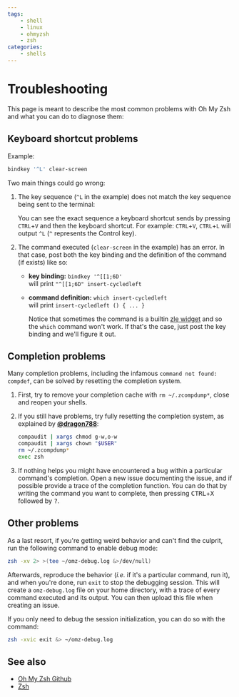 ```yaml
---
tags:
    - shell
    - linux
    - ohmyzsh
    - zsh
categories:
    - shells
---
```


# Troubleshooting

This page is meant to describe the most common problems with Oh My Zsh and what you can do to diagnose them:

## Keyboard shortcut problems

Example:

```sh
bindkey '^L' clear-screen
```

Two main things could go wrong:

1. The key sequence (`^L` in the example) does not match the key sequence being sent to the terminal:  

   You can see the exact sequence a keyboard shortcut sends by pressing `CTRL`+`V` and then the keyboard shortcut.
   For example: `CTRL`+`V`, `CTRL`+`L` will output `^L` (`^` represents the Control key).

2. The command executed (`clear-screen` in the example) has an error. In that case, post both the key binding and
    the definition of the command (if exists) like so:

   - **key binding:** `bindkey '^[[1;6D'`  
     will print `"^[[1;6D" insert-cycledleft`
   - **command definition:** `which insert-cycledleft`  
     will print `insert-cycledleft () { ... }`
  
     Notice that sometimes the command is a builtin [zle widget](https://zsh.sourceforge.net/Doc/Release/Zsh-Line-Editor.html) and so the `which` command won't work. If that's the case, just post the key binding and we'll figure it out.

## Completion problems

Many completion problems, including the infamous `command not found: compdef`, can be solved by resetting the completion system.

1. First, try to remove your completion cache with `rm ~/.zcompdump*`, close and reopen your shells.

2. If you still have problems, try fully resetting the completion system, as explained by
    [**@dragon788**](https://github.com/ohmyzsh/ohmyzsh/issues/630#issuecomment-70291622):

   ```zsh
   compaudit | xargs chmod g-w,o-w
   compaudit | xargs chown "$USER"
   rm ~/.zcompdump*
   exec zsh
   ```

3. If nothing helps you might have encountered a bug within a particular command's completion. Open a new issue documenting the issue, and if possible provide a trace of the completion function. You can do that by writing the command you want to complete, then pressing <kbd>CTRL</kbd>+<kbd>X</kbd> followed by <kbd>?</kbd>.

## Other problems

As a last resort, if you're getting weird behavior and can't find the culprit, run the following command to enable debug mode:

```sh
zsh -xv 2> >(tee ~/omz-debug.log &>/dev/null)
```

Afterwards, reproduce the behavior (_i.e._ if it's a particular command, run it), and when you're done, run `exit` to stop the debugging session. This will create a `omz-debug.log` file on your home directory, with a trace of every command executed and its output. You can then upload this file when creating an issue.

If you only need to debug the session initialization, you can do so with the command:

```sh
zsh -xvic exit &> ~/omz-debug.log
```

## See also

- [Oh My Zsh Github](https://github.com/ohmyzsh/ohmyzsh)
- [Zsh](../zsh.md)

